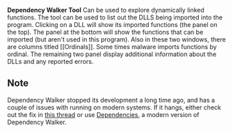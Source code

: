 **Dependency Walker Tool**
Can be used to explore dynamically linked functions.
The tool can be used to list out the DLLS being imported into the program. Clicking on a DLL will show its imported functions (the panel on the top). The panel at the bottom will show the functions that can be imported (but aren't used in this program). Also in these two windows, there are columns titled [[Ordinals]]. Some times malware imports functions by ordinal.
The remaining two panel display additional information about the DLLs and any reported errors. 

## Note
Dependency Walker stopped its development a long time ago, and has a couple of issues with running on modern systems. If it hangs, either check out the fix in [this thread](https://stackoverflow.com/questions/40549702/dependency-walker-hangs) or use [Dependencies](https://github.com/lucasg/Dependencies), a modern version of Dependency Walker.
